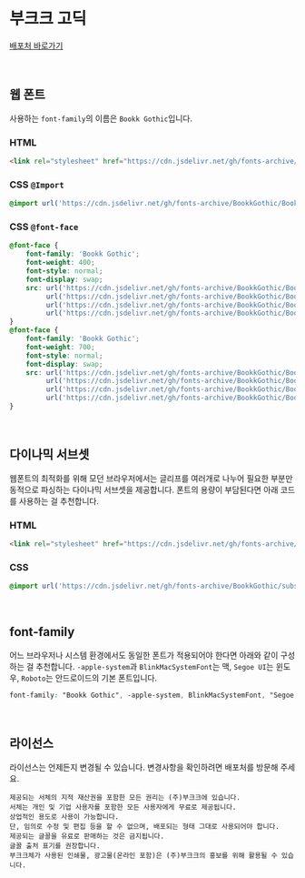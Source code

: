 # 부크크 고딕

[배포처 바로가기](https://bookk.co.kr/bookkFonts#gd)

&nbsp;

## 웹 폰트

사용하는 `font-family`의 이름은 `Bookk Gothic`입니다.

### HTML

```html
<link rel="stylesheet" href="https://cdn.jsdelivr.net/gh/fonts-archive/BookkGothic/BookkGothic.css" type="text/css"/>
```

### CSS `@Import`

```css
@import url('https://cdn.jsdelivr.net/gh/fonts-archive/BookkGothic/BookkGothic.css');
```

### CSS `@font-face`

```css
@font-face {
    font-family: 'Bookk Gothic';
    font-weight: 400;
    font-style: normal;
    font-display: swap;
    src: url('https://cdn.jsdelivr.net/gh/fonts-archive/BookkGothic/BookkGothic-Light.woff2') format('woff2'),
         url('https://cdn.jsdelivr.net/gh/fonts-archive/BookkGothic/BookkGothic-Light.woff') format('woff'),
         url('https://cdn.jsdelivr.net/gh/fonts-archive/BookkGothic/BookkGothic-Light.otf') format('opentype'),
         url('https://cdn.jsdelivr.net/gh/fonts-archive/BookkGothic/BookkGothic-Light.ttr') format('truetype');
}
@font-face {
    font-family: 'Bookk Gothic';
    font-weight: 700;
    font-style: normal;
    font-display: swap;
    src: url('https://cdn.jsdelivr.net/gh/fonts-archive/BookkGothic/BookkGothic-Bold.woff2') format('woff2'),
         url('https://cdn.jsdelivr.net/gh/fonts-archive/BookkGothic/BookkGothic-Bold.woff') format('woff'),
         url('https://cdn.jsdelivr.net/gh/fonts-archive/BookkGothic/BookkGothic-Bold.otf') format('opentype'),
         url('https://cdn.jsdelivr.net/gh/fonts-archive/BookkGothic/BookkGothic-Bold.ttf') format('truetype');
}
```

&nbsp;

## 다이나믹 서브셋

웹폰트의 최적화를 위해 모던 브라우저에서는 글리프를 여러개로 나누어 필요한 부분만 동적으로 파싱하는 다이나믹 서브셋을 제공합니다. 폰트의 용량이 부담된다면 아래 코드를 사용하는 걸 추천합니다.

### HTML

```html
<link rel="stylesheet" href="https://cdn.jsdelivr.net/gh/fonts-archive/BookkGothic/subsets/BookkGothic-dynamic-subset.css" type="text/css"/>
```

### CSS

```css
@import url('https://cdn.jsdelivr.net/gh/fonts-archive/BookkGothic/subsets/BookkGothic-dynamic-subset.css');
```

&nbsp;

## font-family

어느 브라우저나 시스템 환경에서도 동일한 폰트가 적용되어야 한다면 아래와 같이 구성하는 걸 추천합니다. `-apple-system`과 `BlinkMacSystemFont`는 맥, `Segoe UI`는 윈도우, `Roboto`는 안드로이드의 기본 폰트입니다.



```css
font-family: "Bookk Gothic", -apple-system, BlinkMacSystemFont, "Segoe UI", Roboto, Oxygen, Ubuntu, Cantarell, "Open Sans", "Helvetica Neue", sans-serif;
```

&nbsp;

## 라이선스

라이선스는 언제든지 변경될 수 있습니다. 변경사항을 확인하려면 배포처를 방문해 주세요.

```
제공되는 서체의 지적 재산권을 포함한 모든 권리는 (주)부크크에 있습니다. 
서체는 개인 및 기업 사용자를 포함한 모든 사용자에게 무료로 제공됩니다. 
상업적인 용도로 사용이 가능합니다. 
단, 임의로 수정 및 편집 등을 할 수 없으며, 배포되는 형태 그대로 사용되어야 합니다. 
제공되는 글꼴을 유료로 판매하는 것은 금지됩니다. 
글꼴 출처 표기를 권장합니다. 
부크크체가 사용된 인쇄물, 광고물(온라인 포함)은 (주)부크크의 홍보를 위해 활용될 수 있습니다.
```
